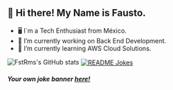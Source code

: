 ## 👋 Hi there! My Name is Fausto.
- 🖥 I´m a Tech Enthusiast from México.
- 🔭 I’m currently working on Back End Development.
- 🌱 I’m currently learning AWS Cloud Solutions.

<!-- ### Languages and Tools -->


![FstRms's GitHub stats](https://github-readme-stats.vercel.app/api?username=FstRms&show_icons=true&theme=radical&count_private=true&hide=stars,contribs)
<a href="https://readme-jokes.vercel.app"><img align="center" src="https://readme-jokes.vercel.app/api" alt="README Jokes"></a>
##### Your own joke banner [here!](https://github.com/ABSphreak/readme-jokes)
<!--
**FstRms/FstRms** is a ✨ _special_ ✨ repository because its `README.md` (this file) appears on your GitHub profile.

Here are some ideas to get you started:

- 🔭 I’m currently working on ...
- 🌱 I’m currently learning ...
- 👯 I’m looking to collaborate on ...
- 🤔 I’m looking for help with ...
- 💬 Ask me about ...
- 📫 How to reach me: ...
- 😄 Pronouns: ...
- ⚡ Fun fact: ...
-->
